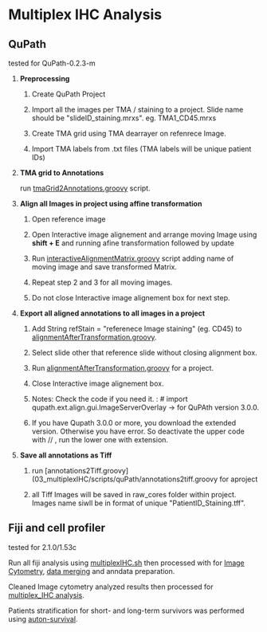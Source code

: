 # Multiplex IHC Analysis

## QuPath
   tested for QuPath-0.2.3-m

1. **Preprocessing**

    1. Create QuPath Project

    1. Import all the images per TMA / staining to a project. Slide name should be "slideID_staining.mrxs". eg. TMA1_CD45.mrxs

    1. Create TMA grid using TMA dearrayer on refenrece Image.

    1. Import TMA labels from .txt files (TMA labels will be unique patient IDs)

1. **TMA grid to Annotations**

    run [tmaGrid2Annotations.groovy](03_multiplexIHC/scripts/quPath/tmaGrid2annotations.groovy) script.

1. **Align all Images in project using affine transformation**

    1. Open reference image

    1. Open Interactive image alignement and arrange moving Image using **shift + E** and running afine transformation followed by update

    1. Run [interactiveAlignmentMatrix.groovy](03_multiplexIHC/scripts/quPath/interactiveAlignmentMatrix.groovy) script adding name of moving image and save transformed Matrix.

    1. Repeat step 2 and 3 for all moving images.

    1. Do not close Interactive image alignement box for next step.

1. **Export all aligned annotations to all images in a project**

    1. Add String refStain = "referenece Image staining" (eg. CD45) to [alignmentAfterTransformation.groovy](03_multiplexIHC/scripts/quPath/alignmentAfterTransformation.groovy).
    
    1. Select slide other that reference slide without closing alignment box.

    1. Run [alignmentAfterTransformation.groovy](03_multiplexIHC/scripts/quPath/alignmentAfterTransformation.groovy) for a project.

    1. Close Interactive image alignement box.

    1. Notes:  Check the code if you need it. : # import qupath.ext.align.gui.ImageServerOverlay -> for QuPAth version 3.0.0. 
    2. If you have Qupath 3.0.0 or more, you download the extended version. Otherwise you have error. So deactivate the upper code with // , run the lower one with extension.

1. **Save all annotations as Tiff**

    1. run [annotations2Tiff.groovy](03_multiplexIHC/scripts/quPath/annotations2tiff.groovy for aproject

    1. all Tiff Images will be saved in raw_cores folder within project. Images name siwll be in format of unique "PatientID_Staining.tff".

## Fiji and cell profiler
  tested for 2.1.0/1.53c 
  
Run all fiji analysis using [multiplexIHC.sh](03_multiplexIHC/multiplexIHC.sh) then processed with for [Image Cytometry](03_multiplexIHC/image_cytometry/01_Image_Cytometry.Rmd), [data merging](03_multiplexIHC/image_cytometry/02_data_merging.Rmd) and anndata preparation.


Cleaned Image cytometry analyzed results then processed for [multiplex_IHC analysis](03_multiplexIHC/image_cytometry/04_multiplex_IHC_analysis.Rmd). 

Patients stratification for short- and long-term survivors was performed using [auton-survival](https://github.com/autonlab/auton-survival.git). 
